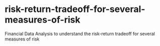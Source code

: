 # risk-return-tradeoff-for-several-measures-of-risk
Financial Data Analysis to understand the risk-return tradeoff for several measures of risk 
